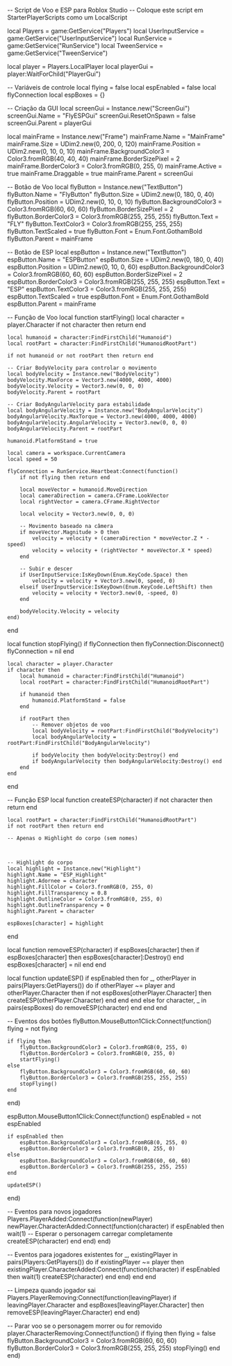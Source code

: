 -- Script de Voo e ESP para Roblox Studio
-- Coloque este script em StarterPlayerScripts como um LocalScript

local Players = game:GetService("Players")
local UserInputService = game:GetService("UserInputService")
local RunService = game:GetService("RunService")
local TweenService = game:GetService("TweenService")

local player = Players.LocalPlayer
local playerGui = player:WaitForChild("PlayerGui")

-- Variáveis de controle
local flying = false
local espEnabled = false
local flyConnection
local espBoxes = {}

-- Criação da GUI
local screenGui = Instance.new("ScreenGui")
screenGui.Name = "FlyESPGui"
screenGui.ResetOnSpawn = false
screenGui.Parent = playerGui

local mainFrame = Instance.new("Frame")
mainFrame.Name = "MainFrame"
mainFrame.Size = UDim2.new(0, 200, 0, 120)
mainFrame.Position = UDim2.new(0, 10, 0, 10)
mainFrame.BackgroundColor3 = Color3.fromRGB(40, 40, 40)
mainFrame.BorderSizePixel = 2
mainFrame.BorderColor3 = Color3.fromRGB(0, 255, 0)
mainFrame.Active = true
mainFrame.Draggable = true
mainFrame.Parent = screenGui

-- Botão de Voo
local flyButton = Instance.new("TextButton")
flyButton.Name = "FlyButton"
flyButton.Size = UDim2.new(0, 180, 0, 40)
flyButton.Position = UDim2.new(0, 10, 0, 10)
flyButton.BackgroundColor3 = Color3.fromRGB(60, 60, 60)
flyButton.BorderSizePixel = 2
flyButton.BorderColor3 = Color3.fromRGB(255, 255, 255)
flyButton.Text = "FLY"
flyButton.TextColor3 = Color3.fromRGB(255, 255, 255)
flyButton.TextScaled = true
flyButton.Font = Enum.Font.GothamBold
flyButton.Parent = mainFrame

-- Botão de ESP
local espButton = Instance.new("TextButton")
espButton.Name = "ESPButton"
espButton.Size = UDim2.new(0, 180, 0, 40)
espButton.Position = UDim2.new(0, 10, 0, 60)
espButton.BackgroundColor3 = Color3.fromRGB(60, 60, 60)
espButton.BorderSizePixel = 2
espButton.BorderColor3 = Color3.fromRGB(255, 255, 255)
espButton.Text = "ESP"
espButton.TextColor3 = Color3.fromRGB(255, 255, 255)
espButton.TextScaled = true
espButton.Font = Enum.Font.GothamBold
espButton.Parent = mainFrame

-- Função de Voo
local function startFlying()
    local character = player.Character
    if not character then return end
    
    local humanoid = character:FindFirstChild("Humanoid")
    local rootPart = character:FindFirstChild("HumanoidRootPart")
    
    if not humanoid or not rootPart then return end
    
    -- Criar BodyVelocity para controlar o movimento
    local bodyVelocity = Instance.new("BodyVelocity")
    bodyVelocity.MaxForce = Vector3.new(4000, 4000, 4000)
    bodyVelocity.Velocity = Vector3.new(0, 0, 0)
    bodyVelocity.Parent = rootPart
    
    -- Criar BodyAngularVelocity para estabilidade
    local bodyAngularVelocity = Instance.new("BodyAngularVelocity")
    bodyAngularVelocity.MaxTorque = Vector3.new(4000, 4000, 4000)
    bodyAngularVelocity.AngularVelocity = Vector3.new(0, 0, 0)
    bodyAngularVelocity.Parent = rootPart
    
    humanoid.PlatformStand = true
    
    local camera = workspace.CurrentCamera
    local speed = 50
    
    flyConnection = RunService.Heartbeat:Connect(function()
        if not flying then return end
        
        local moveVector = humanoid.MoveDirection
        local cameraDirection = camera.CFrame.LookVector
        local rightVector = camera.CFrame.RightVector
        
        local velocity = Vector3.new(0, 0, 0)
        
        -- Movimento baseado na câmera
        if moveVector.Magnitude > 0 then
            velocity = velocity + (cameraDirection * moveVector.Z * -speed)
            velocity = velocity + (rightVector * moveVector.X * speed)
        end
        
        -- Subir e descer
        if UserInputService:IsKeyDown(Enum.KeyCode.Space) then
            velocity = velocity + Vector3.new(0, speed, 0)
        elseif UserInputService:IsKeyDown(Enum.KeyCode.LeftShift) then
            velocity = velocity + Vector3.new(0, -speed, 0)
        end
        
        bodyVelocity.Velocity = velocity
    end)
end

local function stopFlying()
    if flyConnection then
        flyConnection:Disconnect()
        flyConnection = nil
    end
    
    local character = player.Character
    if character then
        local humanoid = character:FindFirstChild("Humanoid")
        local rootPart = character:FindFirstChild("HumanoidRootPart")
        
        if humanoid then
            humanoid.PlatformStand = false
        end
        
        if rootPart then
            -- Remover objetos de voo
            local bodyVelocity = rootPart:FindFirstChild("BodyVelocity")
            local bodyAngularVelocity = rootPart:FindFirstChild("BodyAngularVelocity")
            
            if bodyVelocity then bodyVelocity:Destroy() end
            if bodyAngularVelocity then bodyAngularVelocity:Destroy() end
        end
    end
end

-- Função ESP
local function createESP(character)
    if not character then return end
    
    local rootPart = character:FindFirstChild("HumanoidRootPart")
    if not rootPart then return end
    
    -- Apenas o Highlight do corpo (sem nomes)
    

    
    -- Highlight do corpo
    local highlight = Instance.new("Highlight")
    highlight.Name = "ESP_Highlight"
    highlight.Adornee = character
    highlight.FillColor = Color3.fromRGB(0, 255, 0)
    highlight.FillTransparency = 0.8
    highlight.OutlineColor = Color3.fromRGB(0, 255, 0)
    highlight.OutlineTransparency = 0
    highlight.Parent = character
    
    espBoxes[character] = highlight
end

local function removeESP(character)
    if espBoxes[character] then
        if espBoxes[character] then espBoxes[character]:Destroy() end
        espBoxes[character] = nil
    end
end

local function updateESP()
    if espEnabled then
        for _, otherPlayer in pairs(Players:GetPlayers()) do
            if otherPlayer ~= player and otherPlayer.Character then
                if not espBoxes[otherPlayer.Character] then
                    createESP(otherPlayer.Character)
                end
            end
        end
    else
        for character, _ in pairs(espBoxes) do
            removeESP(character)
        end
    end
end

-- Eventos dos botões
flyButton.MouseButton1Click:Connect(function()
    flying = not flying
    
    if flying then
        flyButton.BackgroundColor3 = Color3.fromRGB(0, 255, 0)
        flyButton.BorderColor3 = Color3.fromRGB(0, 255, 0)
        startFlying()
    else
        flyButton.BackgroundColor3 = Color3.fromRGB(60, 60, 60)
        flyButton.BorderColor3 = Color3.fromRGB(255, 255, 255)
        stopFlying()
    end
end)

espButton.MouseButton1Click:Connect(function()
    espEnabled = not espEnabled
    
    if espEnabled then
        espButton.BackgroundColor3 = Color3.fromRGB(0, 255, 0)
        espButton.BorderColor3 = Color3.fromRGB(0, 255, 0)
    else
        espButton.BackgroundColor3 = Color3.fromRGB(60, 60, 60)
        espButton.BorderColor3 = Color3.fromRGB(255, 255, 255)
    end
    
    updateESP()
end)

-- Eventos para novos jogadores
Players.PlayerAdded:Connect(function(newPlayer)
    newPlayer.CharacterAdded:Connect(function(character)
        if espEnabled then
            wait(1) -- Esperar o personagem carregar completamente
            createESP(character)
        end
    end)
end)

-- Eventos para jogadores existentes
for _, existingPlayer in pairs(Players:GetPlayers()) do
    if existingPlayer ~= player then
        existingPlayer.CharacterAdded:Connect(function(character)
            if espEnabled then
                wait(1)
                createESP(character)
            end
        end)
    end
end

-- Limpeza quando jogador sai
Players.PlayerRemoving:Connect(function(leavingPlayer)
    if leavingPlayer.Character and espBoxes[leavingPlayer.Character] then
        removeESP(leavingPlayer.Character)
    end
end)

-- Parar voo se o personagem morrer ou for removido
player.CharacterRemoving:Connect(function()
    if flying then
        flying = false
        flyButton.BackgroundColor3 = Color3.fromRGB(60, 60, 60)
        flyButton.BorderColor3 = Color3.fromRGB(255, 255, 255)
        stopFlying()
    end
end)
